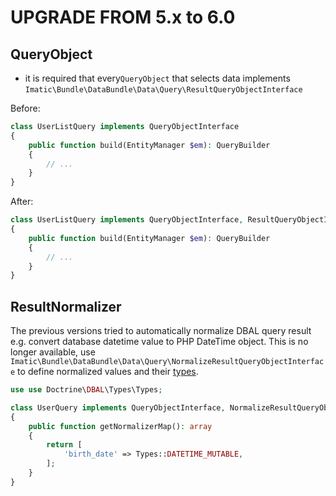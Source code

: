 UPGRADE FROM 5.x to 6.0
=======================

QueryObject
-----------

* it is required that every`QueryObject` that selects data implements `Imatic\Bundle\DataBundle\Data\Query\ResultQueryObjectInterface`

Before:
   ```php
   class UserListQuery implements QueryObjectInterface
   {
       public function build(EntityManager $em): QueryBuilder
       {
           // ...
       }
   }
   ```

After:
   ```php
   class UserListQuery implements QueryObjectInterface, ResultQueryObjectInterface
   {
       public function build(EntityManager $em): QueryBuilder
       {
           // ...
       }
   }
   ```

ResultNormalizer
----------------

The previous versions tried to automatically normalize DBAL query result e.g. convert database datetime value to PHP 
DateTime object. This is no longer available, use `Imatic\Bundle\DataBundle\Data\Query\NormalizeResultQueryObjectInterface`
to define normalized values and their [types](https://www.doctrine-project.org/projects/doctrine-dbal/en/latest/reference/types.html).

   ```php
   use use Doctrine\DBAL\Types\Types;

   class UserQuery implements QueryObjectInterface, NormalizeResultQueryObjectInterface
   {
       public function getNormalizerMap(): array
       {
           return [
               'birth_date' => Types::DATETIME_MUTABLE,
           ];
       }
   }
   ```
